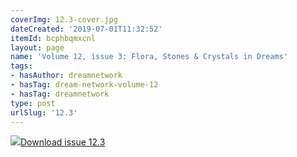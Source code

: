 ```yaml
---
coverImg: 12.3-cover.jpg
dateCreated: '2019-07-01T11:32:52'
itemId: bcphbqmxcnl
layout: page
name: 'Volume 12, issue 3: Flora, Stones & Crystals in Dreams'
tags:
- hasAuthor: dreamnetwork
- hasTag: dream-network-volume-12
- hasTag: dreamnetwork
type: post
urlSlug: '12.3'
---
```

<img class="card-journal-img" src="../images/12.3-rect.jpg"/><a href="../files/pdfs/Volume_12/12.3-Dream-Network_Volume-12_No-3.pdf" download="">Download issue 12.3</a>